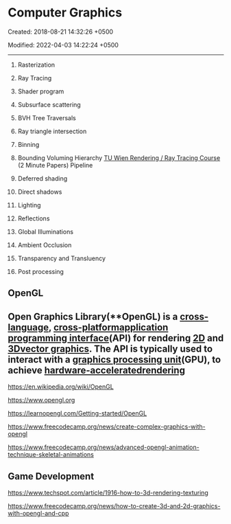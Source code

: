 # Computer Graphics

Created: 2018-08-21 14:32:26 +0500

Modified: 2022-04-03 14:22:24 +0500

---

1. Rasterization

2. Ray Tracing

3. Shader program

4. Subsurface scattering

5. BVH Tree Traversals

6. Ray triangle intersection

7. Binning

8. Bounding Voluming Hierarchy
[TU Wien Rendering / Ray Tracing Course](https://www.youtube.com/playlist?list=PLujxSBD-JXgnGmsn7gEyN28P1DnRZG7qi) (2 Minute Papers)
Pipeline

1. Deferred shading

2. Direct shadows

3. Lighting

4. Reflections

5. Global Illuminations

6. Ambient Occlusion

7. Transparency and Transluency

8. Post processing

## OpenGL

## Open Graphics Library(**OpenGL) is a [cross-language](https://en.wikipedia.org/wiki/Language-independent_specification), [cross-platform](https://en.wikipedia.org/wiki/Cross-platform)[application programming interface](https://en.wikipedia.org/wiki/Application_programming_interface)(API) for rendering [2D](https://en.wikipedia.org/wiki/2D_computer_graphics) and [3D](https://en.wikipedia.org/wiki/3D_computer_graphics)[vector graphics](https://en.wikipedia.org/wiki/Vector_graphics). The API is typically used to interact with a [graphics processing unit](https://en.wikipedia.org/wiki/Graphics_processing_unit)(GPU), to achieve [hardware-accelerated](https://en.wikipedia.org/wiki/Hardware_acceleration)[rendering](https://en.wikipedia.org/wiki/Rendering_(computer_graphics))

<https://en.wikipedia.org/wiki/OpenGL>

<https://www.opengl.org>

<https://learnopengl.com/Getting-started/OpenGL>

<https://www.freecodecamp.org/news/create-complex-graphics-with-opengl>

<https://www.freecodecamp.org/news/advanced-opengl-animation-technique-skeletal-animations>

## Game Development

<https://www.techspot.com/article/1916-how-to-3d-rendering-texturing>

<https://www.freecodecamp.org/news/how-to-create-3d-and-2d-graphics-with-opengl-and-cpp>
